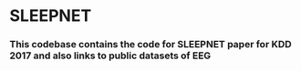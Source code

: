 # SLEEPNET
### This codebase contains the code for SLEEPNET paper for KDD 2017 and also links to public datasets of EEG

